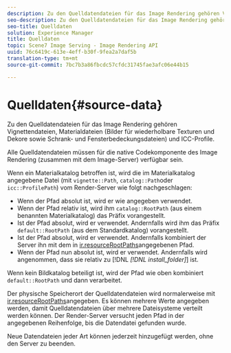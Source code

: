 ```yaml
---
description: Zu den Quelldatendateien für das Image Rendering gehören Vignettendateien, Materialdateien (Bilder für wiederholbare Texturen und Dekore sowie Schrank- und Fensterbedeckungsdateien) und ICC-Profile.
seo-description: Zu den Quelldatendateien für das Image Rendering gehören Vignettendateien, Materialdateien (Bilder für wiederholbare Texturen und Dekore sowie Schrank- und Fensterbedeckungsdateien) und ICC-Profile.
seo-title: Quelldaten
solution: Experience Manager
title: Quelldaten
topic: Scene7 Image Serving - Image Rendering API
uuid: 76c6419c-613e-4eff-b30f-9fea2a7daf5b
translation-type: tm+mt
source-git-commit: 7bc7b3a86fbcdc57cfdc31745fae3afc06e44b15

---
```



# Quelldaten{#source-data}

Zu den Quelldatendateien für das Image Rendering gehören Vignettendateien, Materialdateien (Bilder für wiederholbare Texturen und Dekore sowie Schrank- und Fensterbedeckungsdateien) und ICC-Profile.

Alle Quelldatendateien müssen für die native Codekomponente des Image Rendering (zusammen mit dem Image-Server) verfügbar sein.

Wenn ein Materialkatalog betroffen ist, wird die im Materialkatalog angegebene Datei (mit `vignette::Path`, `catalog::Path`oder `icc::ProfilePath`) vom Render-Server wie folgt nachgeschlagen:

* Wenn der Pfad absolut ist, wird er wie angegeben verwendet.
* Wenn der Pfad relativ ist, wird ihm `catalog::RootPath` (aus einem benannten Materialkatalog) das Präfix vorangestellt.
* Ist der Pfad absolut, wird er verwendet. Andernfalls wird ihm das Präfix `default::RootPath` (aus dem Standardkatalog) vorangestellt.
* Ist der Pfad absolut, wird er verwendet. Andernfalls kombiniert der Server ihn mit dem in [ir.resourceRootPaths](../../../../../../ir-api/server-admin/image-rendering-api-ref/c-ir-server-administration/c-ir-configuration-settings-reference/c-ir-resource-root-folders.md#concept-39a34d2239934079bb396e1bf568a9c2)angegebenen Pfad.
* Wenn der Pfad nun absolut ist, wird er verwendet. Andernfalls wird angenommen, dass sie relativ zu [!DNL *[!DNL install_folder]*] ist.

Wenn kein Bildkatalog beteiligt ist, wird der Pfad wie oben kombiniert `default::RootPath` und dann verarbeitet.

Der physische Speicherort der Quelldatendateien wird normalerweise mit [ir.resourceRootPaths](../../../../../../ir-api/server-admin/image-rendering-api-ref/c-ir-server-administration/c-ir-configuration-settings-reference/c-ir-resource-root-folders.md#concept-39a34d2239934079bb396e1bf568a9c2)angegeben. Es können mehrere Werte angegeben werden, damit Quelldatendateien über mehrere Dateisysteme verteilt werden können. Der Render-Server versucht jeden Pfad in der angegebenen Reihenfolge, bis die Datendatei gefunden wurde.

Neue Datendateien jeder Art können jederzeit hinzugefügt werden, ohne den Server zu beenden.
